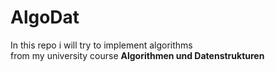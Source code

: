 # AlgoDat

In this repo i will try to implement algorithms
<br>
from my university course <b>Algorithmen und Datenstrukturen</b>